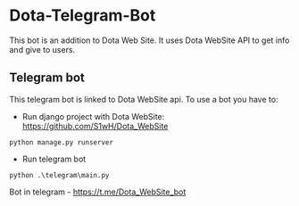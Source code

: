 # Dota-Telegram-Bot
This bot is an addition to Dota Web Site. It uses Dota WebSite API to get info and give to users.

## **Telegram bot**
This telegram bot is linked to Dota WebSite api.
To use a bot you have to:
- Run django project with Dota WebSite: https://github.com/S1wH/Dota_WebSite
```shell
python manage.py runserver
```
- Run telegram bot
```shell
python .\telegram\main.py
```
Bot in telegram - https://t.me/Dota_WebSite_bot
